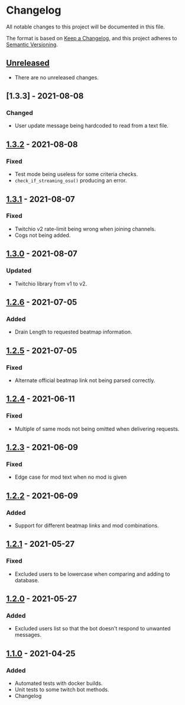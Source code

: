 # Changelog
All notable changes to this project will be documented in this file.

The format is based on [Keep a Changelog](https://keepachangelog.com/en/1.0.0/),
and this project adheres to [Semantic Versioning](https://semver.org/spec/v2.0.0.html).

## [Unreleased]
- There are no unreleased changes.

## [1.3.3] - 2021-08-08
### Changed
- User update message being hardcoded to read from a text file.

## [1.3.2] - 2021-08-08
### Fixed
- Test mode being useless for some criteria checks.
- `check_if_streaming_osu()` producing an error.

## [1.3.1] - 2021-08-07
### Fixed
- Twitchio v2 rate-limit being wrong when joining channels.
- Cogs not being added.

## [1.3.0] - 2021-08-07
### Updated
- Twitchio library from v1 to v2.

## [1.2.6] - 2021-07-05
### Added
- Drain Length to requested beatmap information.

## [1.2.5] - 2021-07-05
### Fixed
- Alternate official beatmap link not being parsed correctly.

## [1.2.4] - 2021-06-11
### Fixed
- Multiple of same mods not being omitted when delivering requests.

## [1.2.3] - 2021-06-09
### Fixed
- Edge case for mod text when no mod is given

## [1.2.2] - 2021-06-09
### Added
- Support for different beatmap links and mod combinations. 

## [1.2.1] - 2021-05-27
### Fixed
- Excluded users to be lowercase when comparing and adding to database. 

## [1.2.0] - 2021-05-27
### Added
- Excluded users list so that the bot doesn't respond to unwanted messages. 

## [1.1.0] - 2021-04-25
### Added
- Automated tests with docker builds.
- Unit tests to some twitch bot methods.
- Changelog

[Unreleased]: https://github.com/aticie/ronnia/compare/v1.3.3...HEAD
[1.3.2]: https://github.com/aticie/ronnia/compare/v1.3.2...v1.3.3
[1.3.2]: https://github.com/aticie/ronnia/compare/v1.3.1...v1.3.2
[1.3.1]: https://github.com/aticie/ronnia/compare/v1.3.0...v1.3.1
[1.3.0]: https://github.com/aticie/ronnia/compare/v1.2.6...v1.3.0
[1.2.6]: https://github.com/aticie/ronnia/compare/v1.2.5...v1.2.6
[1.2.5]: https://github.com/aticie/ronnia/compare/v1.2.4...v1.2.5
[1.2.4]: https://github.com/aticie/ronnia/compare/v1.2.3...v1.2.4
[1.2.3]: https://github.com/aticie/ronnia/compare/v1.2.2...v1.2.3
[1.2.2]: https://github.com/aticie/ronnia/compare/v1.2.1...v1.2.2
[1.2.1]: https://github.com/aticie/ronnia/compare/v1.2.0...v1.2.1
[1.2.0]: https://github.com/aticie/ronnia/compare/v1.1.0...v1.2.0
[1.1.0]: https://github.com/aticie/ronnia/releases/tag/v1.1.0
